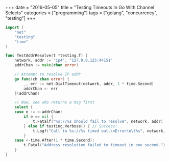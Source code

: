 +++
date = "2016-05-05"
title = "Testing Timeouts In Go With Channel Selects"
categories = ["programming"]
tags = ["golang", "concurrency", "testing"]
+++

```go
import (
    "net"
    "testing"
    "time"
)

func TestAddrResolve(t *testing.T) {
    network, addr := "ip4", "127.0.0.125:44151"
    addrChan := make(chan error)

    // Attempt to resolve IP addr
    go func(ch chan error) {
        _, err := net.DialTimeout(network, addr, 1 * time.Second)
        addrChan <- err
    }(addrChan)

    // Now, see who returns a msg first
    select {
    case e := <-addrChan:
        if e == nil {
            t.Fatalf("%s://%s should fail to resolve", network, addr)
        } else if testing.Verbose() { // Success!
            t.Logf("Call to %s://%s timed out.\nError\n\t%s", network, addr, e)
        }
    case <-time.After(1 * time.Second):
        t.Fatal("Address resolution failed to timeout in one second.")
    }
}
```
<!--more-->
